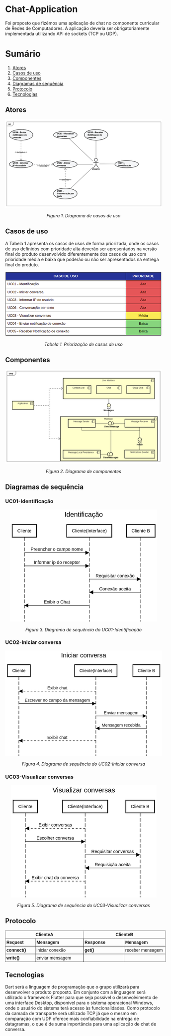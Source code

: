 # Chat-Application

Foi proposto que fizémos uma aplicação de chat no componente curricular de Redes de Computadores. A aplicação deveria ser obrigatoriamente implementada utilizando API de sockets (TCP ou UDP).

# Sumário
1. [Atores](#atores)
2. [Casos de uso](#casosdeuso)
3. [Componentes](#componentes)
4. [Diagramas de sequência](#diagramas)
5. [Protocolo](#protocolo)
6. [Tecnologias](#tecnologias)

## Atores <a name="atores"></a>
<p align="center">
  <img src="assets/to_readme/atores.jpeg">
</p>
<p align="center"><em>Figura 1. Diagrama de casos de uso</em></p>

## Casos de uso <a name="casosdeuso"></a>
A Tabela 1 apresenta os casos de usos de forma priorizada, onde os casos de uso definidos com prioridade alta deverão ser apresentados na versão final do produto desenvolvido diferentemente dos casos de uso com prioridade média e baixa que poderão ou não ser apresentados na entrega final do produto.
<p align="center">
  <img src="assets/to_readme/casodeuso.png">
</p>
<p align="center"><em>Tabela 1. Priorização de casos de uso</em></p>

## Componentes <a name="componentes"></a>
<p align="center">
  <img src="assets/to_readme/componentes.jpeg">
</p>
<p align="center"><em>Figura 2. Diagrama de componentes</em></p>

## Diagramas de sequência <a name="diagramas"></a>
### UC01-Identificação ###
<p align="center">
  <img src="assets/to_readme/Identificação.png">
</p>
<p align="center"><em>Figura 3. Diagrama de sequência do UC01-Identificação</em></p>

### UC02-Iniciar conversa ###
<p align="center">
  <img src="assets/to_readme/IniciarConversa.png">
</p>
<p align="center"><em>Figura 4. Diagrama de sequência do UC02-Iniciar conversa</em></p>

### UC03-Visualizar conversas ###
<p align="center">
  <img src="assets/to_readme/visualizarConversas.png">
</p>
<p align="center"><em>Figura 5. Diagrama de sequência do UC03-Visualizar conversas</em></p>

## Protocolo <a name="protocolo"></a>
<table style="border-collapse:collapse;border-spacing:0;table-layout: fixed; width: 516px" class="tg"><colgroup><col style="width: 97px"><col style="width: 155px"><col style="width: 131px"><col style="width: 133px"></colgroup><thead><tr><th style="border-color:inherit;border-style:solid;border-width:1px;font-family:Arial, sans-serif;font-size:14px;font-weight:bold;overflow:hidden;padding:4px 3px;text-align:center;vertical-align:top;word-break:normal" colspan="2">ClienteA</th><th style="border-color:inherit;border-style:solid;border-width:1px;font-family:Arial, sans-serif;font-size:14px;font-weight:bold;overflow:hidden;padding:4px 3px;text-align:center;vertical-align:top;word-break:normal" colspan="2">ClienteB</th></tr></thead><tbody><tr><td style="border-color:inherit;border-style:solid;border-width:1px;font-family:Arial, sans-serif;font-size:14px;font-weight:bold;overflow:hidden;padding:4px 3px;text-align:left;vertical-align:top;word-break:normal">Request</td><td style="border-color:black;border-style:solid;border-width:1px;font-family:Arial, sans-serif;font-size:14px;font-weight:bold;overflow:hidden;padding:4px 3px;text-align:left;vertical-align:top;word-break:normal">Mensagem</td><td style="border-color:inherit;border-style:solid;border-width:1px;font-family:Arial, sans-serif;font-size:14px;font-weight:bold;overflow:hidden;padding:4px 3px;text-align:left;vertical-align:top;word-break:normal">Response</td><td style="border-color:inherit;border-style:solid;border-width:1px;font-family:Arial, sans-serif;font-size:14px;font-weight:bold;overflow:hidden;padding:4px 3px;text-align:left;vertical-align:top;word-break:normal">Mensagem</td></tr><tr><td style="border-color:inherit;border-style:solid;border-width:1px;font-family:Arial, sans-serif;font-size:14px;font-weight:bold;overflow:hidden;padding:4px 3px;text-align:left;vertical-align:top;word-break:normal">connect()</td><td style="border-color:black;border-style:solid;border-width:1px;font-family:Arial, sans-serif;font-size:14px;overflow:hidden;padding:4px 3px;text-align:left;vertical-align:top;word-break:normal">iniciar conexão</td><td style="border-color:inherit;border-style:solid;border-width:1px;font-family:Arial, sans-serif;font-size:14px;font-weight:bold;overflow:hidden;padding:4px 3px;text-align:left;vertical-align:top;word-break:normal">get()</td><td style="border-color:inherit;border-style:solid;border-width:1px;font-family:Arial, sans-serif;font-size:14px;overflow:hidden;padding:4px 3px;text-align:left;vertical-align:top;word-break:normal">receber mensagem</td></tr><tr><td style="border-color:inherit;border-style:solid;border-width:1px;font-family:Arial, sans-serif;font-size:14px;font-weight:bold;overflow:hidden;padding:4px 3px;text-align:left;vertical-align:top;word-break:normal">write()</td><td style="border-color:black;border-style:solid;border-width:1px;font-family:Arial, sans-serif;font-size:14px;overflow:hidden;padding:4px 3px;text-align:left;vertical-align:top;word-break:normal">enviar mensagem</td><td style="border-color:inherit;border-style:solid;border-width:1px;font-family:Arial, sans-serif;font-size:14px;overflow:hidden;padding:4px 3px;text-align:left;vertical-align:top;word-break:normal"></td><td style="border-color:inherit;border-style:solid;border-width:1px;font-family:Arial, sans-serif;font-size:14px;overflow:hidden;padding:4px 3px;text-align:left;vertical-align:top;word-break:normal"></td></tr></tbody></table>

## Tecnologias <a name="tecnologias"></a>
Dart será a linguagem de programação que o grupo utilizará para desenvolver o produto proposto. Em conjunto com a linguagem  será utilizado o framework Flutter para que seja possível o desenvolvimento de uma interface Desktop, disponível para o sistema operacional Windows, onde o usuário do sistema terá acesso às funcionalidades. Como protocolo da camada de transporte será utilizado TCP já que o mesmo em comparação com UDP oferece mais confiabilidade na entrega de datagramas, o que é de suma importância para uma aplicação de chat de conversa.
